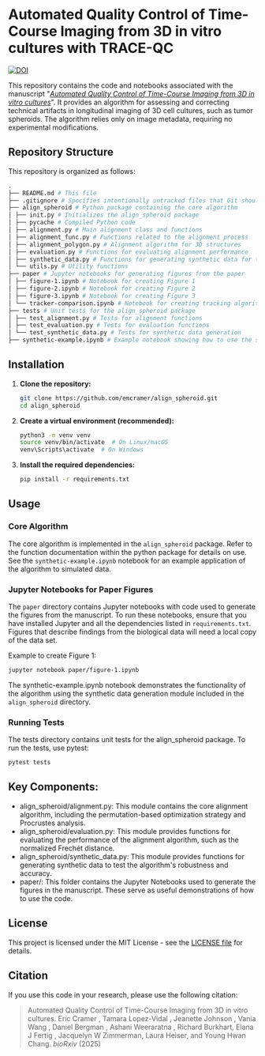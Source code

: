 # Automated Quality Control of Time-Course Imaging from 3D in vitro cultures with TRACE-QC

<!-- Begin Badges -->
[![DOI](https://zenodo.org/badge/943608408.svg)](https://doi.org/10.5281/zenodo.15850545)
<!-- End Badges -->

This repository contains the code and notebooks associated with the manuscript "[_Automated Quality Control of Time-Course Imaging from 3D in vitro cultures_]()". It provides an algorithm for assessing and correcting technical artifacts in longitudinal imaging of 3D cell cultures, such as tumor spheroids. The algorithm relies only on image metadata, requiring no experimental modifications.

## Repository Structure

This repository is organized as follows:
```bash
.
├── README.md # This file
├── .gitignore # Specifies intentionally untracked files that Git should ignore
├── align_spheroid # Python package containing the core algorithm
│ ├── init.py # Initializes the align_spheroid package
│ ├── pycache # Compiled Python code
│ ├── alignment.py # Main alignment class and functions
│ ├── alignment_func.py # Functions related to the alignment process
│ ├── alignment_polygon.py # Alignment algorithm for 3D structures
│ ├── evaluation.py # Functions for evaluating alignment performance
│ ├── synthetic_data.py # Functions for generating synthetic data for testing
│ └── utils.py # Utility functions
├── paper # Jupyter notebooks for generating figures from the paper
│ ├── figure-1.ipynb # Notebook for creating Figure 1
│ ├── figure-2.ipynb # Notebook for creating Figure 2
│ ├── figure-3.ipynb # Notebook for creating Figure 3
│ └── tracker-comparison.ipynb # Notebook for creating tracking algorithm benachmarking figures
├── tests # Unit tests for the align_spheroid package
│ ├── test_alignment.py # Tests for alignment functions
│ ├── test_evaluation.py # Tests for evaluation functions
│ └── test_synthetic_data.py # Tests for synthetic data generation
├── synthetic-example.ipynb # Example notebook showing how to use the synthetic data generator
```

## Installation

1.  **Clone the repository:**

    ```bash
    git clone https://github.com/emcramer/align_spheroid.git
    cd align_spheroid
    ```

2.  **Create a virtual environment (recommended):**

    ```bash
    python3 -m venv venv
    source venv/bin/activate  # On Linux/macOS
    venv\Scripts\activate  # On Windows
    ```

3.  **Install the required dependencies:**

    ```bash
    pip install -r requirements.txt
    ```

## Usage

### Core Algorithm

The core algorithm is implemented in the `align_spheroid` package.  Refer to the function documentation within the python package for details on use. See the `synthetic-example.ipynb` notebook for an example application of the algorithm to simulated data.

### Jupyter Notebooks for Paper Figures

The `paper` directory contains Jupyter notebooks with code used to generate the figures from the manuscript. To run these notebooks, ensure that you have installed Jupyter and all the dependencies listed in `requirements.txt`. Figures that describe findings from the biological data will need a local copy of the data set.

Example to create Figure 1:

```bash
jupyter notebook paper/figure-1.ipynb
```

The synthetic-example.ipynb notebook demonstrates the functionality of the algorithm using the synthetic data generation module included in the `align_spheroid` directory.

### Running Tests

The tests directory contains unit tests for the align_spheroid package. To run the tests, use pytest:
```bash
pytest tests
```

## Key Components:  
- align_spheroid/alignment.py: This module contains the core alignment algorithm, including the permutation-based optimization strategy and Procrustes analysis.
- align_spheroid/evaluation.py: This module provides functions for evaluating the performance of the alignment algorithm, such as the normalized Frechét distance.
- align_spheroid/synthetic_data.py: This module provides functions for generating synthetic data to test the algorithm's robustness and accuracy.
- paper/: This folder contains the Jupyter Notebooks used to generate the figures in the manuscript. These serve as useful demonstrations of how to use the code.

## License
This project is licensed under the MIT License - see the [LICENSE file](https://github.com/emcramer/align_spheroid/blob/main/LICENSE) for details.

## Citation

If you use this code in your research, please use the following citation:
> Automated Quality Control of Time-Course Imaging from 3D in vitro cultures. Eric Cramer , Tamara Lopez-Vidal , Jeanette Johnson , Vania Wang , Daniel Bergman , Ashani Weeraratna , Richard Burkhart, Elana J Fertig , Jacquelyn W Zimmerman, Laura Heiser, and Young Hwan Chang. _bioRxiv_ (2025)
